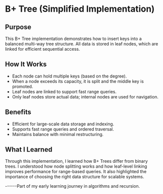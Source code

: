 # B+ Tree (Simplified Implementation)

## Purpose
This B+ Tree implementation demonstrates how to insert keys into a balanced multi-way tree structure. All data is stored in leaf nodes, which are linked for efficient sequential access.

## How It Works
- Each node can hold multiple keys (based on the degree).
- When a node exceeds its capacity, it is split and the middle key is promoted.
- Leaf nodes are linked to support fast range queries.
- Only leaf nodes store actual data; internal nodes are used for navigation.

## Benefits
- Efficient for large-scale data storage and indexing.
- Supports fast range queries and ordered traversal.
- Maintains balance with minimal restructuring.

## What I Learned
Through this implementation, I learned how B+ Trees differ from binary trees. I understood how node splitting works and how leaf-level linking improves performance for range-based queries. It also highlighted the importance of choosing the right data structure for scalable systems.

------Part of my early learning journey in algorithms and recursion.
